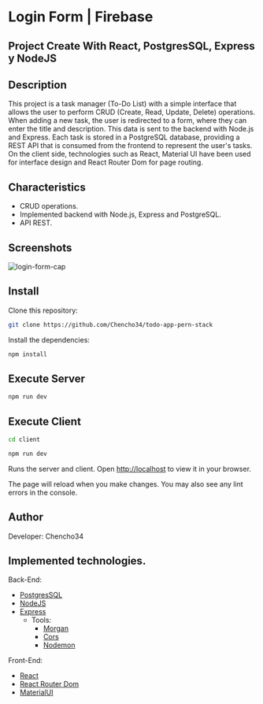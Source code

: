 # Login Form | Firebase

## Project Create With React, PostgresSQL, Express y NodeJS

## Description

This project is a task manager (To-Do List) with a simple interface that allows the user to perform CRUD (Create, Read, Update, Delete) operations. When adding a new task, the user is redirected to a form, where they can enter the title and description. This data is sent to the backend with Node.js and Express. Each task is stored in a PostgreSQL database, providing a REST API that is consumed from the frontend to represent the user's tasks. On the client side, technologies such as React, Material UI have been used for interface design and React Router Dom for page routing.

## Characteristics

* CRUD operations.
* Implemented backend with Node.js, Express and PostgreSQL.
* API REST.

## Screenshots

![login-form-cap](public/screenshots/login-form-cap-01.png)

## Install

Clone this repository:

```bash
git clone https://github.com/Chencho34/todo-app-pern-stack
```

Install the dependencies:

```bash
npm install
```

## Execute Server

```bash
npm run dev
```

## Execute Client

```bash
cd client
```

```bash
npm run dev
```

Runs the server and client.
Open [http://localhost](http://localhost) to view it in your browser.

The page will reload when you make changes.
You may also see any lint errors in the console.

## Author

Developer: Chencho34

## Implemented technologies.

Back-End:
* [PostgresSQL](https://www.postgresql.org/)
* [NodeJS](https://nodejs.org/en)
* [Express](https://expressjs.com/es/)
  * Tools:
    * [Morgan](https://www.npmjs.com/package/morgan)
    * [Cors](https://www.npmjs.com/package/cors)
    * [Nodemon](https://nodemon.io/)

Front-End:
* [React](https://react.dev/)
* [React Router Dom](https://reactrouter.com/en/main)
* [MaterialUI](https://mui.com/)
